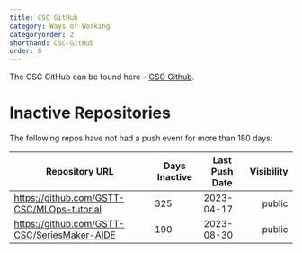 ```yaml
---
title: CSC GitHub
category: Ways of Working
categoryorder: 2
shorthand: CSC-GitHub
order: 8
---
```


The CSC GitHub can be found here – <a href="https://github.com/GSTT-CSC/">CSC Github</a>.

# Inactive Repositories

The following repos have not had a push event for more than 180 days:

| Repository URL | Days Inactive | Last Push Date | Visibility |
| --- | --- | --- | ---: |
| https://github.com/GSTT-CSC/MLOps-tutorial | 325 | 2023-04-17 | public |
| https://github.com/GSTT-CSC/SeriesMaker-AIDE | 190 | 2023-08-30 | public |
